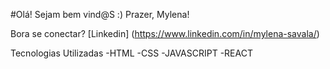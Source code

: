 #Olá! Sejam bem vind@S :) Prazer, Mylena! 
 
 Bora se conectar? [Linkedin] (https://www.linkedin.com/in/mylena-savala/)

Tecnologias Utilizadas
-HTML
-CSS
-JAVASCRIPT
-REACT
